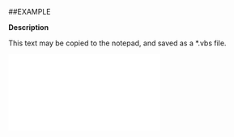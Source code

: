 

##EXAMPLE

**Description**

This text may be copied to the notepad, and saved as a *.vbs file.

![](../../Examples/vbs/ClientScript.OnDiaryPanelShown.vbs.txt)






